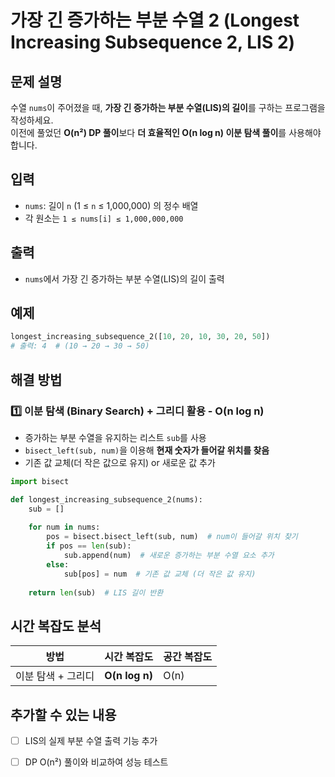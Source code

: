 # 가장 긴 증가하는 부분 수열 2 (Longest Increasing Subsequence 2, LIS 2)

## 문제 설명
수열 `nums`이 주어졌을 때, **가장 긴 증가하는 부분 수열(LIS)의 길이**를 구하는 프로그램을 작성하세요.  
이전에 풀었던 **O(n²) DP 풀이**보다 **더 효율적인 O(n log n) 이분 탐색 풀이**를 사용해야 합니다.

## 입력
- `nums`: 길이 `n` (1 ≤ `n` ≤ 1,000,000) 의 정수 배열  
- 각 원소는 `1 ≤ nums[i] ≤ 1,000,000,000`  

## 출력
- `nums`에서 가장 긴 증가하는 부분 수열(LIS)의 길이 출력  

## 예제
```python
longest_increasing_subsequence_2([10, 20, 10, 30, 20, 50])
# 출력: 4  # (10 → 20 → 30 → 50)
```

## 해결 방법
### 1️⃣ 이분 탐색 (Binary Search) + 그리디 활용 - O(n log n)
- 증가하는 부분 수열을 유지하는 리스트 `sub`를 사용  
- `bisect_left(sub, num)`을 이용해 **현재 숫자가 들어갈 위치를 찾음**  
- 기존 값 교체(더 작은 값으로 유지) or 새로운 값 추가  

```python
import bisect

def longest_increasing_subsequence_2(nums):
    sub = []
    
    for num in nums:
        pos = bisect.bisect_left(sub, num)  # num이 들어갈 위치 찾기
        if pos == len(sub):
            sub.append(num)  # 새로운 증가하는 부분 수열 요소 추가
        else:
            sub[pos] = num  # 기존 값 교체 (더 작은 값 유지)
    
    return len(sub)  # LIS 길이 반환
```

## 시간 복잡도 분석
| 방법 | 시간 복잡도 | 공간 복잡도 |
|------|----------|----------|
| 이분 탐색 + 그리디 | **O(n log n)** | O(n) |

## 추가할 수 있는 내용
- [ ] LIS의 실제 부분 수열 출력 기능 추가
- [ ] DP O(n²) 풀이와 비교하여 성능 테스트

